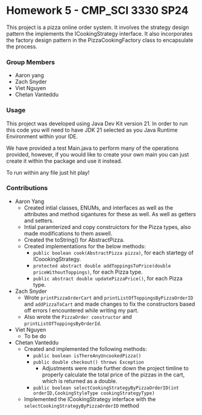 # Homework 5 - CMP_SCI 3330 SP24
This project is a pizza online order system. It involves the strategy design pattern the implements the ICookingStrategy interface. It also incorporates the factory design pattern in the PizzaCookingFactory class to encapsulate the process.

### Group Members
- Aaron yang
- Zach Snyder
- Viet Nguyen
- Chetan Vanteddu

### Usage

This project was developed using Java Dev Kit version 21. In order to run this code you will need to have JDK 21 selected as you Java Runtime Environment within your IDE. 

We have provided a test Main.java to perform many of the operations provided, however, if you would like to create your own main you can just create it within the package and use it instead.

To run within any file just hit play!

### Contributions
- Aaron Yang
  - Created intial classes, ENUMs, and interfaces as well as the attributes and method sigantures for these as well. As well as getters and setters.
  - Intial paramterized and copy construictors for the Pizza types, also made modifications to them aswell.
  - Created the toString() for AbstractPizza.
  - Created implementations for the below methods:
    - `public boolean cook(AbstractPizza pizza)`, for each startegy of ICoookingStrategy.
    - `protected abstract double addToppingsToPrice(double priceWithoutToppings)`, for each Pizza type.
    - `public abstract double updatePizzaPrice()`, for each Pizza type.
- Zach Snyder
  - Wrote `printPizzaOrderCart` and `printListOfToppingsByPizzaOrderID` and `addPizzaToCart` and made changes to fix the constructors based off errors I encountered while writing my part.
  - Also wrote the `PizzaOrder constructor` and `printListOfToppingsByOrderId`. 
- Viet Nguyen
  - To be do
- Chetan Vanteddu
  - Created and implemented the following methods:
    - `public boolean isThereAnyUncookedPizza()`
    - `public double checkout() throws Exception`
      - Adjustments were made further down the project timline to properly calculate the total price of the pizzas in the cart, which is returned as a double.
    - `public boolean selectCookingStrategyByPizzaOrderID(int orderID,CookingStyleType cookingStrategyType)`
  - Implemented the ICookingStrategy interface with the `selectCookingStrategyByPizzaOrderID` method
